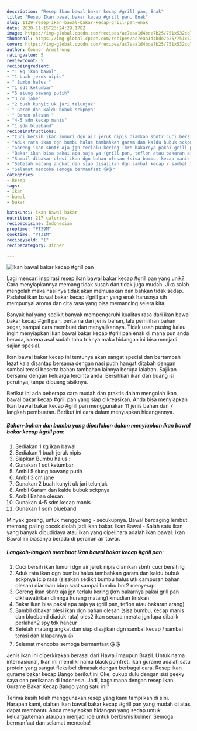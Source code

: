 ```yaml
---
description: "Resep Ikan bawal bakar kecap #grill pan, Enak"
title: "Resep Ikan bawal bakar kecap #grill pan, Enak"
slug: 1129-resep-ikan-bawal-bakar-kecap-grill-pan-enak
date: 2020-11-15T23:24:29.178Z
image: https://img-global.cpcdn.com/recipes/ac7eaa1d4bde7b25/751x532cq70/ikan-bawal-bakar-kecap-grill-pan-foto-resep-utama.jpg
thumbnail: https://img-global.cpcdn.com/recipes/ac7eaa1d4bde7b25/751x532cq70/ikan-bawal-bakar-kecap-grill-pan-foto-resep-utama.jpg
cover: https://img-global.cpcdn.com/recipes/ac7eaa1d4bde7b25/751x532cq70/ikan-bawal-bakar-kecap-grill-pan-foto-resep-utama.jpg
author: Connor Armstrong
ratingvalue: 5
reviewcount: 5
recipeingredient:
- "1 kg ikan bawal"
- "1 buah jeruk nipis"
- " Bumbu halus "
- "1 sdt ketumbar"
- "5 siung bawang putih"
- "3 cm jahe"
- "2 buah kunyit uk jari telunjuk"
- " Garam dan kaldu bubuk sckpnya"
- " Bahan olesan "
- "4-5 sdm kecap manis"
- "1 sdm blueband"
recipeinstructions:
- "Cuci bersih ikan lumuri dgn air jeruk nipis diamkan sbntr cuci bersih lg"
- "Aduk rata ikan dgn bumbu halus tambahkan garam dan kaldu bubuk sckpnya icip rasa (sisakan sedikit bumbu halus utk campuran bahan olesan) diamkan bbrp saat sampai bumbu bnr2 menyerap"
- "Goreng ikan sbntr aja jgn terlalu kering (krn bakarnya pakai grill pan dikhawatirkan dlmnga kurang matang) kmudian tiriskan"
- "Bakar ikan bisa pakai apa saja ya (grill pan, teflon atau bakaran arang)"
- "Sambil dibakar olesi ikan dgn bahan olesan (sisa bumbu, kecap manis dan blueband diaduk rata) oles2 ikan secara merata jgn lupa dibalik perlahan2 spy tdk hancur"
- "Setelah matang angkat dan siap disajikan dgn sambal kecap / sambal terasi dan lalapannya 👍"
- "Selamat mencoba semoga bermanfaat 😘😘"
categories:
- Resep
tags:
- ikan
- bawal
- bakar

katakunci: ikan bawal bakar 
nutrition: 217 calories
recipecuisine: Indonesian
preptime: "PT39M"
cooktime: "PT31M"
recipeyield: "1"
recipecategory: Dinner

---
```



![Ikan bawal bakar kecap #grill pan](https://img-global.cpcdn.com/recipes/ac7eaa1d4bde7b25/751x532cq70/ikan-bawal-bakar-kecap-grill-pan-foto-resep-utama.jpg)

Lagi mencari inspirasi resep ikan bawal bakar kecap #grill pan yang unik? Cara menyiapkannya memang tidak susah dan tidak juga mudah. Jika salah mengolah maka hasilnya tidak akan memuaskan dan bahkan tidak sedap. Padahal ikan bawal bakar kecap #grill pan yang enak harusnya sih mempunyai aroma dan cita rasa yang bisa memancing selera kita.

Banyak hal yang sedikit banyak mempengaruhi kualitas rasa dari ikan bawal bakar kecap #grill pan, pertama dari jenis bahan, lalu pemilihan bahan segar, sampai cara membuat dan menyajikannya. Tidak usah pusing kalau ingin menyiapkan ikan bawal bakar kecap #grill pan enak di mana pun anda berada, karena asal sudah tahu triknya maka hidangan ini bisa menjadi sajian spesial.

Ikan bawal bakar kecap ini tentunya akan sangat special dan bertambah lezat kala disantap bersama dengan nasi putih hangat ditabah dengan sambal terasi beserta bahan tambahan lainnya berupa lalaban. Sajikan bersama dengan keluarga tercinta anda. Bersihkan ikan dan buang isi perutnya, tanpa dibuang sisiknya.


Berikut ini ada beberapa cara mudah dan praktis dalam mengolah ikan bawal bakar kecap #grill pan yang siap dikreasikan. Anda bisa menyiapkan Ikan bawal bakar kecap #grill pan menggunakan 11 jenis bahan dan 7 langkah pembuatan. Berikut ini cara dalam menyiapkan hidangannya.

<!--inarticleads1-->

##### Bahan-bahan dan bumbu yang diperlukan dalam menyiapkan Ikan bawal bakar kecap #grill pan:

1. Sediakan 1 kg ikan bawal
1. Sediakan 1 buah jeruk nipis
1. Siapkan  Bumbu halus :
1. Gunakan 1 sdt ketumbar
1. Ambil 5 siung bawang putih
1. Ambil 3 cm jahe
1. Gunakan 2 buah kunyit uk jari telunjuk
1. Ambil  Garam dan kaldu bubuk sckpnya
1. Ambil  Bahan olesan :
1. Gunakan 4-5 sdm kecap manis
1. Gunakan 1 sdm blueband


Minyak goreng, untuk menggoreng - secukupnya. Bawal berdaging lembut memang paling cocok diolah jadi ikan bakar. Ikan Bawal - Salah satu ikan yang banyak dibudidaya atau ikan yang dipelihara adalah ikan bawal. Ikan Bawal ini biasanya berada di perairan air tawar. 

<!--inarticleads2-->

##### Langkah-langkah membuat Ikan bawal bakar kecap #grill pan:

1. Cuci bersih ikan lumuri dgn air jeruk nipis diamkan sbntr cuci bersih lg
1. Aduk rata ikan dgn bumbu halus tambahkan garam dan kaldu bubuk sckpnya icip rasa (sisakan sedikit bumbu halus utk campuran bahan olesan) diamkan bbrp saat sampai bumbu bnr2 menyerap
1. Goreng ikan sbntr aja jgn terlalu kering (krn bakarnya pakai grill pan dikhawatirkan dlmnga kurang matang) kmudian tiriskan
1. Bakar ikan bisa pakai apa saja ya (grill pan, teflon atau bakaran arang)
1. Sambil dibakar olesi ikan dgn bahan olesan (sisa bumbu, kecap manis dan blueband diaduk rata) oles2 ikan secara merata jgn lupa dibalik perlahan2 spy tdk hancur
1. Setelah matang angkat dan siap disajikan dgn sambal kecap / sambal terasi dan lalapannya 👍
1. Selamat mencoba semoga bermanfaat 😘😘


Jenis ikan ini diperkirakan berasal dari Hawaii maupun Brazil. Untuk nama internasional, Ikan ini memiliki nama black pomfret. Ikan gurame adalah satu protein yang sangat fleksibel dimasak dengan berbagai cara. Resep ikan gurame bakar kecap Bango berikut ini Oke, cukup dulu dengan sisi geeky saya dan perikanan di Indonesia. Jadi, bagaimana dengan resep Ikan Gurame Bakar Kecap Bango yang satu ini? 

Terima kasih telah menggunakan resep yang kami tampilkan di sini. Harapan kami, olahan Ikan bawal bakar kecap #grill pan yang mudah di atas dapat membantu Anda menyiapkan hidangan yang sedap untuk keluarga/teman ataupun menjadi ide untuk berbisnis kuliner. Semoga bermanfaat dan selamat mencoba!
